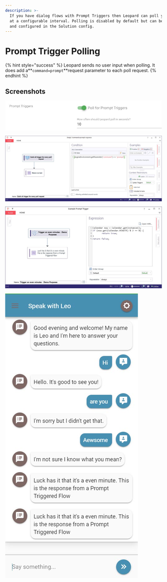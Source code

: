 ```yaml
---
description: >-
  If you have dialog flows with Prompt Triggers then Leopard can poll your TIE
  at a configurable interval. Polling is disabled by default but can be enabled
  and configured in the Solution config.
---
```


# Prompt Trigger Polling

{% hint style="success" %}
Leopard sends no user input when polling. It does add a**`command=prompt`**request parameter to each poll request.
{% endhint %}

## Screenshots

![Leopard Config for Prompt Trigger Polling](../.gitbook/assets/promt-trigger-config.jpg)

![A catch all flow that handles every poll request](../.gitbook/assets/catch-all-flow-polling.jpg)

![A contrived flow with a Prompt Trigger that only executes when the current minutes are even numbers ](../.gitbook/assets/prompt-triggered-flow.jpg)

![Answers form Flows triggered via Prompt Triggers showing in Leopard](../.gitbook/assets/polling-working-in-leopard.jpg)

